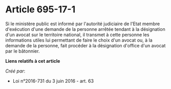 # Article 695-17-1

Si le ministère public est informé par l'autorité judiciaire de l'Etat membre d'exécution d'une demande de la personne
arrêtée tendant à la désignation d'un avocat sur le territoire national, il transmet à cette personne les informations utiles
lui permettant de faire le choix d'un avocat ou, à la demande de la personne, fait procéder à la désignation d'office d'un
avocat par le bâtonnier.

**Liens relatifs à cet article**

_Créé par_:

  - Loi n°2016-731 du 3 juin 2016 - art. 63

